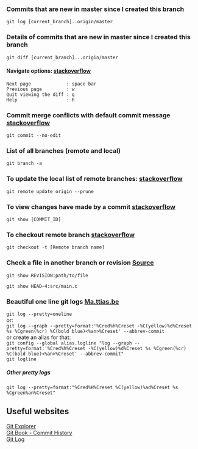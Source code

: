 ### Commits that are new in master since I created this branch
`git log [current_branch]..origin/master`

### Details of commits that are new in master since I created this branch
`git diff [current_branch]...origin/master`
#### Navigate options: [stackoverflow](https://stackoverflow.com/a/8640894/2443849)
```Next line             : return
Next page             : space bar
Previous page         : w
Quit viewing the diff : q
Help                  : h
```

### Commit merge conflicts with default commit message [stackoverflow](https://stackoverflow.com/a/36189488/2443849)
`git commit --no-edit`

### List of all branches (remote and local)
`git branch -a`
### To update the local list of remote branches: [stackoverflow](https://stackoverflow.com/a/36358502/2443849)
`git remote update origin --prune`

### To view changes have made by a commit [stackoverflow](https://stackoverflow.com/a/17563740/2443849)
`git show [COMMIT_ID]`

### To checkout remote branch [stackoverflow](https://stackoverflow.com/questions/1783405/how-do-i-check-out-a-remote-git-branch)
`git checkout -t [Remote branch name]`

### Check a file in another branch or revision [Source](https://stackoverflow.com/a/338470)

`git show REVISION:path/to/file`

`git show HEAD~4:src/main.c`

### Beautiful one line git logs [Ma.ttias.be](https://ma.ttias.be/pretty-git-log-in-one-line/)
`git log --pretty=oneline`\
 or:\
`git log --graph --pretty=format:'%Cred%h%Creset -%C(yellow)%d%Creset %s %Cgreen(%cr) %C(bold blue)<%an>%Creset' --abbrev-commit`\
or create an alias for that:\
`git config --global alias.logline "log --graph --pretty=format:'%Cred%h%Creset -%C(yellow)%d%Creset %s %Cgreen(%cr) %C(bold blue)<%an>%Creset' --abbrev-commit"`\
`git logline`
##### Other pretty logs
`git log --pretty=format:"%Cred%H%Creset %C(yellow)%ad%Creset %s %Cgreen%an%Creset"`

## Useful websites
[Git Explorer](https://gitexplorer.com/)\
[Git Book - Commit History](https://git-scm.com/book/en/v2/Git-Basics-Viewing-the-Commit-History)\
[Git Log](https://mirrors.edge.kernel.org/pub/software/scm/git/docs/git-log.html)
